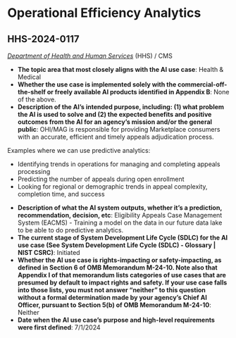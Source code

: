 # Operational Efficiency Analytics
## HHS-2024-0117
_[Department of Health and Human Services](<../3_agency/Department of Health and Human Services.md>)_ (HHS) / CMS


+ **The topic area that most closely aligns with the AI use case**: Health & Medical
+ **Whether the use case is implemented solely with the commercial-off-the-shelf or freely available AI products identified in Appendix B**: None of the above.
+ **Description of the AI’s intended purpose, including: (1) what problem the AI is used to solve and (2) the expected benefits and positive outcomes from the AI for an agency’s mission and/or the general public**: OHI/MAG is responsible for providing Marketplace consumers with an accurate, efficient and timely appeals adjudication process.

Examples where we can use predictive analytics:
 * Identifying trends in operations for managing and completing appeals processing
* Predicting the number of appeals during open enrollment
* Looking for regional or demographic trends in appeal complexity, completion time, and success
+ **Description of what the AI system outputs, whether it’s a prediction, recommendation, decision, etc**: Eligibility Appeals Case Management System (EACMS) - Training a model on the data in our future data lake to be able to do predictive analytics.
+ **The current stage of System Development Life Cycle (SDLC) for the AI use case (See System Development Life Cycle (SDLC) - Glossary | NIST CSRC)**: Initiated
+ **Whether the AI use case is rights-impacting or safety-impacting, as defined in Section 6 of OMB Memorandum M-24-10. Note also that Appendix I of that memorandum lists categories of use cases that are presumed by default to impact rights and safety. If your use case falls into those lists, you must not answer “neither” to this question without a formal determination made by your agency’s Chief AI Officer, pursuant to Section 5(b) of OMB Memorandum M-24-10**: Neither
+ **Date when the AI use case’s purpose and high-level requirements were first defined**: 7/1/2024